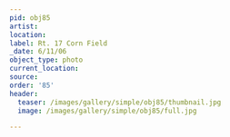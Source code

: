 ```yaml
---
pid: obj85
artist:
location:
label: Rt. 17 Corn Field
_date: 6/11/06
object_type: photo
current_location:
source:
order: '85'
header:
  teaser: /images/gallery/simple/obj85/thumbnail.jpg
  image: /images/gallery/simple/obj85/full.jpg

---
```


